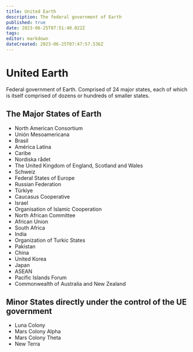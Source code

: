 ```yaml
---
title: United Earth
description: The federal government of Earth
published: true
date: 2023-06-25T07:51:40.022Z
tags: 
editor: markdown
dateCreated: 2023-06-25T07:47:57.536Z
---
```


# United Earth
Federal government of Earth. Comprised of 24 major states, each of which is itself comprised of dozens or hundreds of smaller states. 

## The Major States of Earth

- North American Consortium
- Unión Mesoamericana
- Brasil
- América Latina
- Caribe
- Nordiska rådet
- The United Kingdom of England, Scotland and Wales
- Schweiz
- Federal States of Europe
- Russian Federation
- Türkiye
- Caucasus Cooperative
- Israel
- Organisation of Islamic Cooperation
- North African Committee
- African Union
- South Africa
- India
- Organization of Turkic States
- Pakistan
- China
- United Korea
- Japan
- ASEAN
- Pacific Islands Forum
- Commonwealth of Australia and New Zealand

## Minor States directly under the control of the UE government
- Luna Colony
- Mars Colony Alpha
- Mars Colony Theta
- New Terra